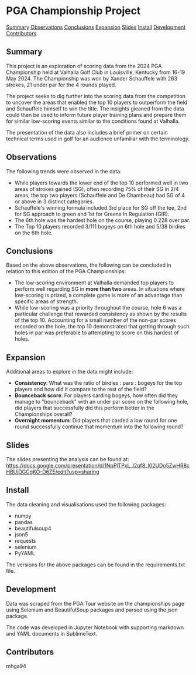 # PGA Championship Project

[Summary](#Summary)
[Observations](#Observations)
[Conclusions](#Conclusions)
[Expansion](#Expansion)
[Slides](#Slides)
[Install](#Install)
[Development](#Development)
[Contributors](#Contributors)


## Summary

This project is an exploration of scoring data from the 2024 PGA Championship held at Valhalla Golf Club in Louisville, Kentucky from 16-19 May 2024. The Championship was won by Xander Schauffele with 263 strokes, 21 under par for the 4 rounds played.

The project seeks to dig further into the scoring data from the competition to uncover the areas that enabled the top 10 players to outperform the field and Schauffele himself to win the title. The insights gleaned from the data could then be used to inform future player training plans and prepare them for similar low-scoring events similar to the conditions found at Valhalla. 

The presentation of the data also includes a brief primer on certain technical terms used in golf for an audience unfamiliar with the terminology.

## Observations

The following trends were observed in the data:
* While players towards the lower end of the top 10 performed well in two areas of strokes gained (SG), often recording 75% of their SG in 2/4 areas, the top two players (Schauffele and De Chambeau) had SG of 4 or above in 3 distinct categories.
* Schauffele's winning formula included 3rd place for SG off the tee, 2nd for SG approach to green and 1st for Greens In Regulation (GIR). 
* The 6th hole was the hardest hole on the course, playing 0.228 over par.
* The Top 10 players recorded 3/111 bogeys on 6th hole and 5/38 birdies on the 6th hole. 

## Conclusions

Based on the above observations, the following can be concluded in relation to this edition of the PGA Championships:
* The low-scoring environment at Valhalla demanded top players to perform well regarding SG in **more than two** areas. In situations where low-scoring is prized, a complete game is more of an advantage than specific areas of strength.
* While low-scoring was a priority throughout the course, hole 6 was a particular challenge that rewarded consistency as shown by the results of the top 10. Accounting for a small number of the non-par scores recorded on the hole, the top 10 demonstrated that getting through such holes in par was preferable to attempting to score on this hardest of holes.

## Expansion

Additional areas to explore in the data might include:
* **Consistency**: What was the ratio of birdies : pars : bogeys for the top players and how did it compare to the rest of the field?
* **Bounceback score**: For players carding bogeys, how often did they manage to "bounceback" with an under par score on the following hole, did players that successfully did this perform better in the Championships overall?
* **Overnight momentum**: Did players that carded a low round for one round successfully continue that momentum into the following round? 

## Slides

The slides presenting the analysis can be found at: https://docs.google.com/presentation/d/1NpPlTPxL_l2qf8_l02UDo5ZwHR8cHBUiDGCgKO-D6ZE/edit?usp=sharing

## Install

The data cleaning and visualisations used the following packages:
* numpy
* pandas
* beautifulsoup4
* json5
* requests
* selenium
* PyYAML

The versions for the above packages can be found in the requirements.txt file.

## Development

Data was scraped from the PGA Tour website on the championships page using Selenium and BeautifulSoup packages and parsed using the json package.

The code was developed in Jupyter Notebook with supporting markdown and YAML documents in SublimeText.

## Contributors

mhga94